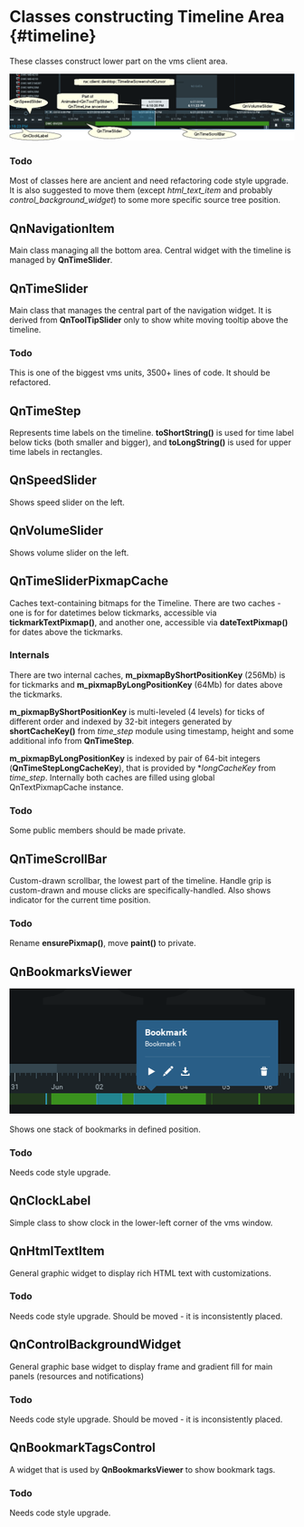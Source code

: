 # Classes constructing Timeline Area {#timeline}

These classes construct lower part on the vms client area.

![image](doc/timeline.png)

### Todo
Most of classes here are ancient and need refactoring code style upgrade. It is also suggested to move them (except *html_text_item* and probably *control_background_widget*) to some more specific source tree position.

## QnNavigationItem 
Main class managing all the bottom area. Central widget with the timeline is managed by **QnTimeSlider**. 

## QnTimeSlider 
Main class that manages the central part of the navigation widget. It is derived from 
**QnToolTipSlider** only to show white moving tooltip above the timeline. 
### Todo
This is one of the biggest vms units, 3500+ lines of code. It should be refactored.

## QnTimeStep 
Represents time labels on the timeline. 
**toShortString()** is used for time label below ticks (both smaller and bigger), and 
**toLongString()** is used for upper time labels in rectangles.

## QnSpeedSlider
Shows speed slider on the left.

## QnVolumeSlider
Shows volume slider on the left.

## QnTimeSliderPixmapCache
Caches text-containing bitmaps for the Timeline. There are two caches - one is for 
for datetimes below tickmarks, accessible via **tickmarkTextPixmap()**, and another one, accessible via **dateTextPixmap()** for dates above the tickmarks. 
### Internals
There are two internal caches, **m_pixmapByShortPositionKey** (256Mb) is for tickmarks and **m_pixmapByLongPositionKey** (64Mb) for dates above the tickmarks.

**m_pixmapByShortPositionKey** is multi-leveled (4 levels) for ticks of different order and indexed by 32-bit integers generated by **shortCacheKey()** from *time_step* module using timestamp, height and some additional info from **QnTimeStep**. 

**m_pixmapByLongPositionKey** is indexed by pair of 64-bit integers (**QnTimeStepLongCacheKey**), that is provided by **longCacheKey* from *time_step*.
Internally both caches are filled using global QnTextPixmapCache instance.
### Todo
Some public members should be made private.

## QnTimeScrollBar 
Custom-drawn scrollbar, the lowest part of the timeline. Handle grip is custom-drawn and mouse clicks are specifically-handled. Also shows indicator for the current time position.
### Todo
Rename **ensurePixmap()**, move **paint()** to private.

## QnBookmarksViewer 
![image](doc/bookmark.png)

Shows one stack of bookmarks in defined position.
### Todo
Needs code style upgrade. 

## QnClockLabel
Simple class to show clock in the lower-left corner of the vms window.

## QnHtmlTextItem
General graphic widget to display rich HTML text with customizations.
### Todo
Needs code style upgrade. Should be moved - it is inconsistently placed.

## QnControlBackgroundWidget
General graphic base widget to display frame and gradient fill for main panels (resources and notifications)
### Todo
Needs code style upgrade. Should be moved - it is inconsistently placed.

## QnBookmarkTagsControl
A widget that is used by **QnBookmarksViewer** to show bookmark tags.
### Todo
Needs code style upgrade.
